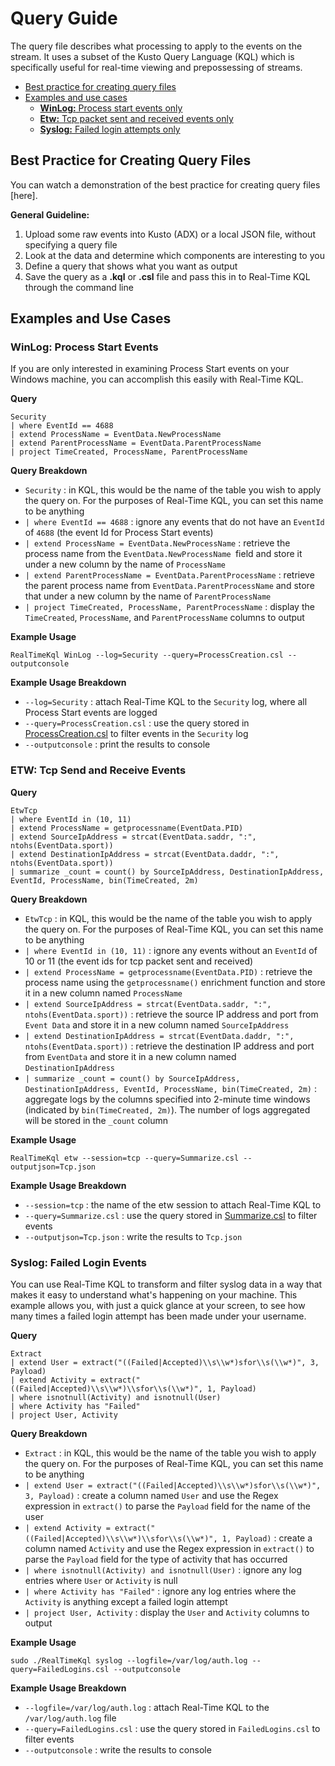 # Query Guide

The query file describes what processing to apply to the events on the stream. It uses a subset of the Kusto Query Language (KQL) which is specifically useful for real-time viewing and prepossessing of streams.

* [Best practice for creating query files](#BestPractice)
* [Examples and use cases](#Examples)
  * [**WinLog:** Process start events only](#WinlogProcessStart)
  * [**Etw:** Tcp packet sent and received events only](#EtwTcp)
  * [**Syslog:** Failed login attempts only](#SyslogFailedLogin)



## <a id="BestPractice"></a>Best Practice for Creating Query Files

You can watch a demonstration of the best practice for creating query files [here].

**General Guideline:**

1. Upload some raw events into Kusto (ADX) or a local JSON file, without specifying a query file
2. Look at the data and determine which components are interesting to you
3. Define a query that shows what you want as output
4. Save the query as a **.kql** or **.csl** file and pass this in to Real-Time KQL through the command line



## <a id="Examples"></a>Examples and Use Cases

### <a id="WinlogProcessStart"></a>WinLog: Process Start Events

If you are only interested in examining Process Start events on your Windows machine, you can accomplish this easily with Real-Time KQL.

**Query**

```
Security 
| where EventId == 4688
| extend ProcessName = EventData.NewProcessName
| extend ParentProcessName = EventData.ParentProcessName
| project TimeCreated, ProcessName, ParentProcessName
```

**Query Breakdown**

* `Security` : in KQL, this would be the name of the table you wish to apply the query on. For the purposes of Real-Time KQL, you can set this name to be anything
* `| where EventId == 4688` : ignore any events that do not have an `EventId `of `4688` (the event Id for Process Start events)
* `| extend ProcessName = EventData.NewProcessName` : retrieve the process name from the `EventData.NewProcessName `field and store it under a new column by the name of `ProcessName`
* `| extend ParentProcessName = EventData.ParentProcessName` : retrieve the parent process name from `EventData.ParentProcessName` and store that under a new column by the name of `ParentProcessName`
* `| project TimeCreated, ProcessName, ParentProcessName` : display the `TimeCreated`, `ProcessName`, and `ParentProcessName` columns to output

**Example Usage**

`RealTimeKql WinLog --log=Security --query=ProcessCreation.csl --outputconsole`

**Example Usage Breakdown**

* `--log=Security` : attach Real-Time KQL to the `Security` log, where all Process Start events are logged
* `--query=ProcessCreation.csl` : use the query stored in [ProcessCreation.csl](https://github.com/microsoft/KqlTools/blob/master/Source/RealTimeKql/ProcessCreation.csl) to filter events in the `Security` log
* `--outputconsole` : print the results to console



### <a id="EtwTcp"></a>ETW: Tcp Send and Receive Events

**Query**

```
EtwTcp 
| where EventId in (10, 11)
| extend ProcessName = getprocessname(EventData.PID)
| extend SourceIpAddress = strcat(EventData.saddr, ":", ntohs(EventData.sport))
| extend DestinationIpAddress = strcat(EventData.daddr, ":", ntohs(EventData.sport))
| summarize _count = count() by SourceIpAddress, DestinationIpAddress, EventId, ProcessName, bin(TimeCreated, 2m)
```

**Query Breakdown**

* `EtwTcp` : in KQL, this would be the name of the table you wish to apply the query on. For the purposes of Real-Time KQL, you can set this name to be anything
* `| where EventId in (10, 11)` : ignore any events without an `EventId` of 10 or 11 (the event ids for tcp packet sent and received)
* `| extend ProcessName = getprocessname(EventData.PID)` : retrieve the process name using the `getprocessname()` enrichment function and store it in a new column named `ProcessName`
* `| extend SourceIpAddress = strcat(EventData.saddr, ":", ntohs(EventData.sport))` : retrieve the source IP address and port from `Event Data` and store it in a new column named `SourceIpAddress`
*  `| extend DestinationIpAddress = strcat(EventData.daddr, ":", ntohs(EventData.sport))` : retrieve the destination IP address and port from `EventData` and store it in a new column named `DestinationIpAddress`
* `| summarize _count = count() by SourceIpAddress, DestinationIpAddress, EventId, ProcessName, bin(TimeCreated, 2m)` : aggregate logs by the columns specified into 2-minute time windows (indicated by `bin(TimeCreated, 2m)`). The number of logs aggregated will be stored in the `_count` column

**Example Usage**

`RealTimeKql etw --session=tcp --query=Summarize.csl --outputjson=Tcp.json`

**Example Usage Breakdown**

* `--session=tcp` : the name of the etw session to attach Real-Time KQL to
* `--query=Summarize.csl` : use the query stored in [Summarize.csl](https://github.com/microsoft/KqlTools/blob/master/Source/RealTimeKql/SummarizeQuery.csl) to filter events
* `--outputjson=Tcp.json` : write the results to `Tcp.json`



### <a id="SyslogFailedLogin"></a>Syslog: Failed Login Events

You can use Real-Time KQL to transform and filter syslog data in a way that makes it easy to understand what's happening on your machine. This example allows you, with just a quick glance at your screen, to see how many times a failed login attempt has been made under your username.

**Query**

```
Extract
| extend User = extract("((Failed|Accepted)\\s\\w*)sfor\\s(\\w*)", 3, Payload)
| extend Activity = extract("((Failed|Accepted)\\s\\w*)\\sfor\\s(\\w*)", 1, Payload)
| where isnotnull(Activity) and isnotnull(User)
| where Activity has "Failed"
| project User, Activity
```

**Query Breakdown**

* `Extract` : in KQL, this would be the name of the table you wish to apply the query on. For the purposes of Real-Time KQL, you can set this name to be anything
* `| extend User = extract("((Failed|Accepted)\\s\\w*)sfor\\s(\\w*)", 3, Payload)` : create a column named `User` and use the Regex expression in `extract()` to parse the `Payload` field for the name of the user
* `| extend Activity = extract("((Failed|Accepted)\\s\\w*)\\sfor\\s(\\w*)", 1, Payload)` : create a column named `Activity` and use the Regex expression in `extract()` to parse the `Payload` field for the type of activity that has occurred
* `| where isnotnull(Activity) and isnotnull(User)` : ignore any log entries where `User` or `Activity` is null
* `| where Activity has "Failed"` : ignore any log entries where the `Activity` is anything except a failed login attempt
* `| project User, Activity` : display the `User` and `Activity` columns to output

**Example Usage**

`sudo ./RealTimeKql syslog --logfile=/var/log/auth.log --query=FailedLogins.csl --outputconsole `

**Example Usage Breakdown**

* `--logfile=/var/log/auth.log` : attach Real-Time KQL to the `/var/log/auth.log` file
* `--query=FailedLogins.csl` : use the query stored in `FailedLogins.csl` to filter events
* `--outputconsole` : write the results to console